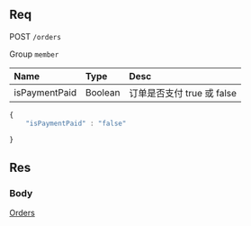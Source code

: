 ## Req

POST `/orders`

Group `member`


| Name             | Type     | Desc                              |
|:-----------------|:---------|:----------------------------------|
| isPaymentPaid    | Boolean  | 订单是否支付  true 或 false          |




```js
{
    "isPaymentPaid" : "false"

}
```


## Res
### Body




[Orders](../Order)